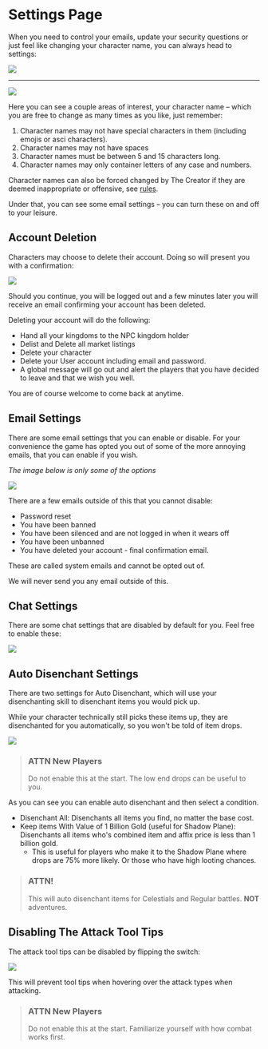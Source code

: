 # Settings Page

When you need to control your emails, update your security questions or just feel like changing your character name, you can always head to settings:

<div class="mb-4">
    <a href="/storage/info/settings/images/drop-down.png" class="glightbox">
        <img src="/storage/info/settings/images/drop-down.png" class="img-fluid" />
    </a>
</div>
<hr />
<div class="mb-4">
    <a href="/storage/info/settings/images/settings-top.png" class="glightbox">
        <img src="/storage/info/settings/images/settings-top.png" class="img-fluid" />
    </a>
</div>

Here you can see a couple areas of interest, your character name – which you are free to change as many times as you like, just remember:

1. Character names may not have special characters in them (including emojis or asci characters).
2. Character names may not have spaces
3. Character names must be between 5 and 15 characters long.
4. Character names may only container letters of any case and numbers.

Character names can also be forced changed by The Creator if they are deemed inappropriate or offensive, see [rules](/information/rules).

Under that, you can see some email settings – you can turn these on and off to your leisure.

## Account Deletion

Characters may choose to delete their account. Doing so will present you with a confirmation:

<div class="mb-4">
    <a href="/storage/info/settings/images/delete-confirmation.png" class="glightbox">
        <img src="/storage/info/settings/images/delete-confirmation.png" class="img-fluid" />
    </a>
</div>

Should you continue, you will be logged out and a few minutes later you will receive an email confirming your account has been deleted.

Deleting your account will do the following:

- Hand all your kingdoms to the NPC kingdom holder
- Delist and Delete all market listings
- Delete your character
- Delete your User account including email and password.
- A global message will go out and alert the players that you have decided to leave and that we wish you well.

You are of course welcome to come back at anytime.

## Email Settings

There are some email settings that you can enable or disable. For your convenience the game has opted you out of some of the more annoying emails,
that you can enable if you wish.

*The image below is only some of the options*

<div class="mb-4">
    <a href="/storage/info/settings/images/email-settings.png" class="glightbox">
        <img src="/storage/info/settings/images/email-settings.png" class="img-fluid" />
    </a>
</div>

There are a few emails outside of this that you cannot disable:

- Password reset
- You have been banned
- You have been silenced and are not logged in when it wears off
- You have been unbanned
- You have deleted your account - final confirmation email.

These are called system emails and cannot be opted out of.

We will never send you any email outside of this.

## Chat Settings

There are some chat settings that are disabled by default for you. Feel free to enable these:

<div class="mb-4">
    <a href="/storage/info/settings/images/chat-settings.png" class="glightbox">
        <img src="/storage/info/settings/images/chat-settings.png" class="img-fluid" />
    </a>
</div>

## Auto Disenchant Settings

There are two settings for Auto Disenchant, which will use your disenchanting skill to disenchant items you would pick up.

While your character technically still picks these items up, they are disenchanted for you automatically, so you won't be told
of item drops.

<div class="mb-4">
    <a href="/storage/info/settings/images/auto-disenchant-setting.png" class="glightbox">
        <img src="/storage/info/settings/images/auto-disenchant-setting.png" class="img-fluid" />
    </a>
</div>

> ### ATTN New Players
> 
> Do not enable this at the start. The low end drops can be useful to you.

As you can see you can enable auto disenchant and then select a condition.

- Disenchant All: Disenchants all items you find, no matter the base cost.
- Keep items With Value of 1 Billion Gold (useful for Shadow Plane): Disenchants all items who's combined item and affix price is less than 1 billion gold.
  - This is useful for players who make it to the Shadow Plane where drops are 75% more likely. Or those who have high looting chances.

> ### ATTN!
> 
> This will auto disenchant items for Celestials and Regular battles. **NOT** adventures.

## Disabling The Attack Tool Tips

The attack tool tips can be disabled by flipping the switch:

<div class="mb-4">
    <a href="/storage/info/settings/images/disable-attack-tool-tips.png" class="glightbox">
        <img src="/storage/info/settings/images/disable-attack-tool-tips.png" class="img-fluid" />
    </a>
</div>

This will prevent tool tips when hovering over the attack types when attacking.

> ### ATTN New Players
>
> Do not enable this at the start. Familiarize yourself with how combat works first.
